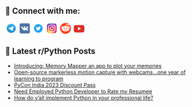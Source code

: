 ## 🔎 Connect with me:
[<img src="https://github.com/bullbesh/bullbesh/blob/main/images/Telegram.png" width="32" height="32" />](https://t.me/bullbesh)
[<img src="https://github.com/bullbesh/bullbesh/blob/main/images/VK.png" width="32" height="32" />](https://vk.com/bullbesh)
[<img src="https://github.com/bullbesh/bullbesh/blob/main/images/Twitter.png" width="32" height="32" />](https://twitter.com/bullbesh1)
[<img src="https://github.com/bullbesh/bullbesh/blob/main/images/Instagram.png" width="32" height="32" />](https://www.instagram.com/bullbesh)
[<img src="https://github.com/bullbesh/bullbesh/blob/main/images/Reddit.png" width="32" height="32" />](https://www.reddit.com/user/bullbesh)
[<img src="https://github.com/bullbesh/bullbesh/blob/main/images/YouTube.png" width="32" height="32" />](https://www.youtube.com/channel/UCtfjRs6uzgq5mfm8S06WTcg)

## 📕 Latest r/Python Posts
<!-- BLOG-POST-LIST:START -->
- [Introducing: Memory Mapper an app to plot your memories](https://www.reddit.com/r/Python/comments/16as5m8/introducing_memory_mapper_an_app_to_plot_your/)
- [Open-source markerless motion capture with webcams...one year of learning to program](https://www.reddit.com/r/Python/comments/16ar0dx/opensource_markerless_motion_capture_with/)
- [PyCon India 2023 Discount Pass](https://www.reddit.com/r/Python/comments/16aqjyj/pycon_india_2023_discount_pass/)
- [Need Employed Python Developer to Rate my Resumee](https://www.reddit.com/r/Python/comments/16aqji5/need_employed_python_developer_to_rate_my_resumee/)
- [How do y’all implement Python in your professional life?](https://www.reddit.com/r/Python/comments/16aq8e7/how_do_yall_implement_python_in_your_professional/)
<!-- BLOG-POST-LIST:END -->
